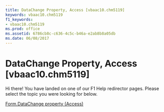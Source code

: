 ```yaml
---
title: DataChange Property, Access [vbaac10.chm5119]
keywords: vbaac10.chm5119
f1_keywords:
- vbaac10.chm5119
ms.prod: office
ms.assetid: 6786cb8c-c636-4c5c-b46a-e2ab8b8a05db
ms.date: 06/08/2017
---
```



# DataChange Property, Access [vbaac10.chm5119]

Hi there! You have landed on one of our F1 Help redirector pages. Please select the topic you were looking for below.

[Form.DataChange property (Access)](http://msdn.microsoft.com/library/14fd4c9c-eb18-8f4d-ebd9-6f389523c4cf%28Office.15%29.aspx)

